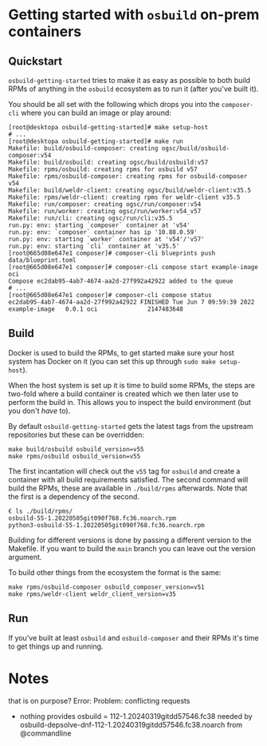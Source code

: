 # Getting started with `osbuild` on-prem containers

## Quickstart

`osbuild-getting-started` tries to make it as easy as possible to both build
RPMs of anything in the `osbuild` ecosystem as to run it (after you've built it).

You should be all set with the following which drops you into the
`composer-cli` where you can build an image or play around:

```
[root@desktopa osbuild-getting-started]# make setup-host
# ...
[root@desktopa osbuild-getting-started]# make run
Makefile: build/osbuild-composer: creating ogsc/build/osbuild-composer:v54
Makefile: build/osbuild: creating ogsc/build/osbuild:v57
Makefile: rpms/osbuild: creating rpms for osbuild v57
Makefile: rpms/osbuild-composer: creating rpms for osbuild-composer v54
Makefile: build/weldr-client: creating ogsc/build/weldr-client:v35.5
Makefile: rpms/weldr-client: creating rpms for weldr-client v35.5
Makefile: run/composer: creating ogsc/run/composer:v54
Makefile: run/worker: creating ogsc/run/worker:v54_v57
Makefile: run/cli: creating ogsc/run/cli:v35.5
run.py: env: starting `composer` container at 'v54'
run.py: env: `composer` container has ip '10.88.0.59'
run.py: env: starting `worker` container at 'v54'/'v57'
run.py: env: starting `cli` container at 'v35.5'
[root@665d08e647e1 composer]# composer-cli blueprints push data/blueprint.toml
[root@665d08e647e1 composer]# composer-cli compose start example-image oci
Compose ec2dab95-4ab7-4674-aa2d-27f992a42922 added to the queue
# ...
[root@665d08e647e1 composer]# composer-cli compose status
ec2dab95-4ab7-4674-aa2d-27f992a42922 FINISHED Tue Jun 7 09:59:39 2022 example-image   0.0.1 oci              2147483648
```

## Build

Docker is used to build the RPMs, to get started make sure your host system
has Docker on it (you can set this up through ``sudo make setup-host``).

When the host system is set up it is time to build some RPMs, the steps are
two-fold where a build container is created which we then later use to perform
the build in. This allows you to inspect the build environment (but you don't
*have* to).

By default `osbuild-getting-started` gets the latest tags from the upstream
repositories but these can be overridden:


```
make build/osbuild osbuild_version=v55
make rpms/osbuild osbuild_version=v55
```

The first incantation will check out the `v55` tag for `osbuild` and create a
container with all build requirements satisfied. The second command will build
the RPMs, these are available in `./build/rpms` afterwards. Note that the first
is a dependency of the second.

```
€ ls ./build/rpms/
osbuild-55-1.20220505git090f768.fc36.noarch.rpm
python3-osbuild-55-1.20220505git090f768.fc36.noarch.rpm
```

Building for different versions is done by passing a different version to the
Makefile. If you want to build the `main` branch you can leave out the version
argument.

To build other things from the ecosystem the format is the same:

```
make rpms/osbuild-composer osbuild_composer_version=v51
make rpms/weldr-client weldr_client_version=v35
```

## Run

If you've built at least `osbuild` and `osbuild-composer` and their RPMs it's time
to get things up and running.





# Notes
that is on purpose?
Error:
Problem: conflicting requests
- nothing provides osbuild = 112-1.20240319gitdd57546.fc38 needed by osbuild-depsolve-dnf-112-1.20240319gitdd57546.fc38.noarch from @commandline
